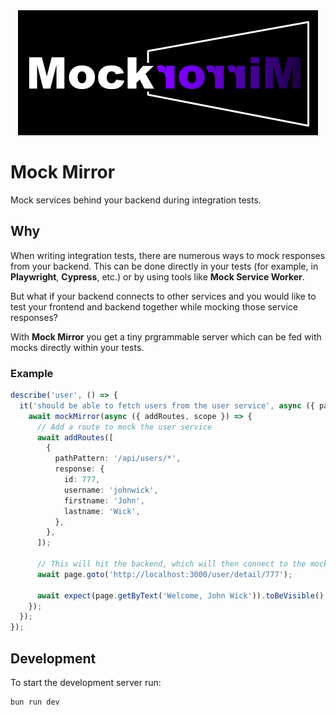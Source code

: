 <div align='center'>
  <img width='480px' height='200px' src='./assets/mock-mirror.png'>
</div>

# Mock Mirror

Mock services behind your backend during integration tests.

## Why

When writing integration tests, there are numerous ways to mock responses from your backend. This can be done directly in your tests (for example, in **Playwright**, **Cypress**, etc.) or by using tools like **Mock Service Worker**.

But what if your backend connects to other services and you would like to test your frontend and backend together while mocking those service responses?

With **Mock Mirror** you get a tiny prgrammable server which can be fed with mocks directly within your tests.

### Example

```ts
describe('user', () => {
  it('should be able to fetch users from the user service', async ({ page }) => {
    await mockMirror(async ({ addRoutes, scope }) => {
      // Add a route to mock the user service
      await addRoutes([
        {
          pathPattern: '/api/users/*',
          response: {
            id: 777,
            username: 'johnwick',
            firstname: 'John',
            lastname: 'Wick',
          },
        },
      ]);

      // This will hit the backend, which will then connect to the mocked user service
      await page.goto('http://localhost:3000/user/detail/777');

      await expect(page.getByText('Welcome, John Wick')).toBeVisible();
    });
  });
});
```

## Development

To start the development server run:

```bash
bun run dev
```
